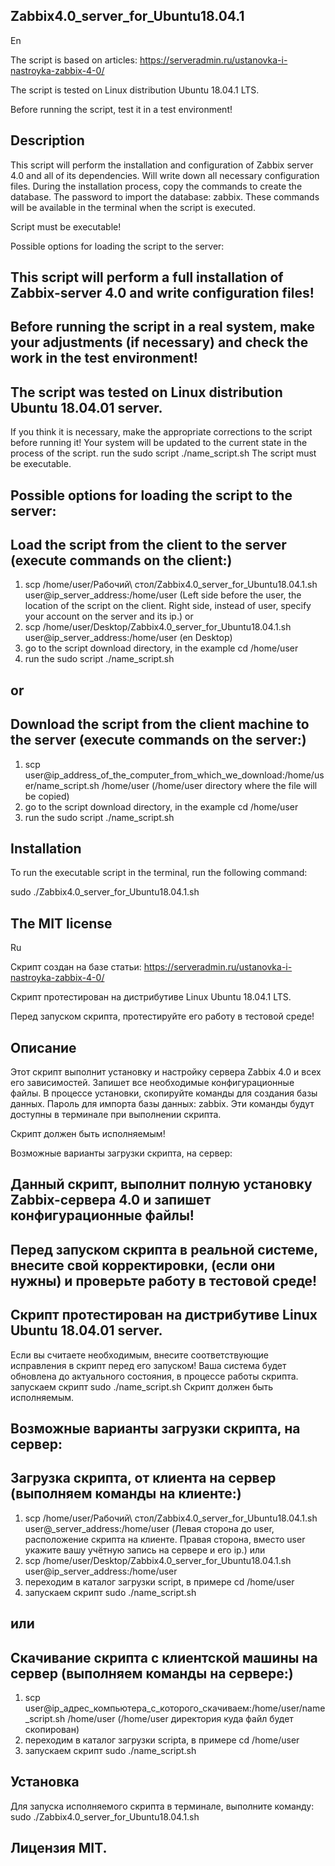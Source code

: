 ## Zabbix4.0_server_for_Ubuntu18.04.1

En

The script is based on articles: https://serveradmin.ru/ustanovka-i-nastroyka-zabbix-4-0/

The script is tested on Linux distribution Ubuntu 18.04.1 LTS.

Before running the script, test it in a test environment! 

## Description
This script will perform the installation and configuration of Zabbix server 4.0 and all of its dependencies. 
Will write down all necessary configuration files. During the installation process, copy the commands to create the database. The password to import the database: zabbix. 
These commands will be available in the terminal when the script is executed. 

 Script must be executable! 

 Possible options for loading the script to the server:

## This script will perform a full installation of Zabbix-server 4.0 and write configuration files! 

## Before running the script in a real system, make your adjustments (if necessary) and check the work in the test environment!

## The script was tested on Linux distribution Ubuntu 18.04.01 server.
 If you think it is necessary, make the appropriate corrections to the script before running it!
 Your system will be updated to the current state in the process of the script.
 run the sudo script ./name_script.sh
 The script must be executable.

## Possible options for loading the script to the server:

## Load the script from the client to the server (execute commands on the client:)

 1) scp /home/user/Рабочий\ стол/Zabbix4.0_server_for_Ubuntu18.04.1.sh user@ip_server_address:/home/user (Left side before the user, the location of the script on the client. Right side, instead of user, specify your account on the server and its ip.)
 or
 2) scp /home/user/Desktop/Zabbix4.0_server_for_Ubuntu18.04.1.sh user@ip_server_address:/home/user (en Desktop)
 3) go to the script download directory, in the example cd /home/user 
 4) run the sudo script ./name_script.sh

## or

## Download the script from the client machine to the server (execute commands on the server:) 

 1) scp user@ip_address_of_the_computer_from_which_we_download:/home/user/name_script.sh /home/user (/home/user directory where the file will be copied)
 2) go to the script download directory, in the example cd /home/user 
 3) run the sudo script ./name_script.sh


## Installation
To run the executable script in the terminal, run the following command: 

sudo ./Zabbix4.0_server_for_Ubuntu18.04.1.sh

## The MIT license

Ru

Скрипт создан на базе статьи: https://serveradmin.ru/ustanovka-i-nastroyka-zabbix-4-0/

Скрипт протестирован на дистрибутиве Linux Ubuntu 18.04.1 LTS.

Перед запуском скрипта, протестируйте его работу в тестовой среде!

## Описание
Этот скрипт выполнит установку и настройку сервера Zabbix 4.0 и всех его зависимостей. Запишет все необходимые конфигурационные файлы. 
В процессе установки, скопируйте команды для создания базы данных. Пароль для импорта базы данных: zabbix. Эти команды будут доступны в терминале при выполнении скрипта. 

 Скрипт должен быть исполняемым! 

 Возможные варианты загрузки скрипта, на сервер:

## Данный скрипт, выполнит полную установку Zabbix-сервера 4.0 и запишет конфигурационные файлы!  

## Перед запуском скрипта в реальной системе, внесите свой корректировки, (если они нужны) и проверьте работу в тестовой среде!

## Скрипт протестирован на дистрибутиве Linux Ubuntu 18.04.01 server.
 Если вы считаете необходимым, внесите соответствующие исправления в скрипт перед его запуском!
 Ваша система будет обновлена до актуального состояния, в процессе работы скрипта.
                               запускаем скрипт sudo ./name_script.sh
 Скрипт должен быть исполняемым.

## Возможные варианты загрузки скрипта, на сервер:

## Загрузка скрипта, от клиента на сервер (выполняем команды на клиенте:)

 1) scp /home/user/Рабочий\ стол/Zabbix4.0_server_for_Ubuntu18.04.1.sh user@_server_address:/home/user   (Левая сторона до user, расположение скрипта на клиенте. Правая сторона, вместо user укажите вашу учётную запись на сервере и его ip.)
 или
 2) scp /home/user/Desktop/Zabbix4.0_server_for_Ubuntu18.04.1.sh user@ip_server_address:/home/user
 3) переходим в каталог загрузки script, в примере сd /home/user 
 4) запускаем скрипт sudo ./name_script.sh

## или

## Скачивание скрипта с клиентской машины на сервер (выполняем команды на сервере:) 

 1) scp user@ip_адрес_компьютера_с_которого_скачиваем:/home/user/name_script.sh /home/user   (/home/user директория куда файл будет скопирован)
 2) переходим в каталог загрузки scripta, в примере сd /home/user 
 3) запускаем скрипт sudo ./name_script.sh

## Установка
Для запуска исполняемого скрипта в терминале, выполните команду:
sudo ./Zabbix4.0_server_for_Ubuntu18.04.1.sh

## Лицензия MIT.
